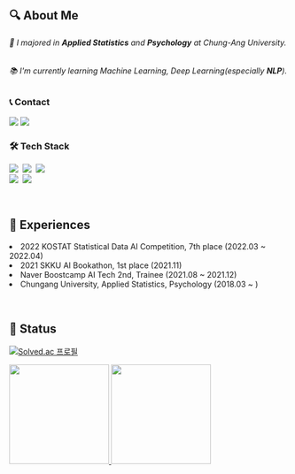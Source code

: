 
<!--![header](https://capsule-render.vercel.app/api?type=waving&color=auto&height=200&section=header&text=Chaewon%20Yoon&fontSize=60)
-->
<h2 align="left"> 🔍 About Me </h2>
<p >
  <h6 align="left"> 📜 I majored in <b>Applied Statistics</b> and <b>Psychology</b> at Chung-Ang University. </h6> 
  <h6 align="left"> 📚 I'm currently learning Machine Learning, Deep Learning(especially <b>NLP</b>). </h6> 
<!--   <h6 align="left"> 💡 &hairsp;I'm a <b>curious</b> person with specific thoughts and goals. </h6> 
 -->
</p>

<!--h6 align="center"> 📜 I majored in <b>Applied Statistics</b> and <b>Psychology</b> at Chung-Ang University.&thinsp; </h6>
<h6 align="center"> 📚 I'm currently learning Machine Learning, Deep Learning(especially <b>NLP</b>). </h6>
<h6 align="center"> 🔑 I'm a <b>curious</b> person with specific thoughts and goals. &emsp;&emsp;&emsp;&emsp;&emsp;&emsp;&emsp;&emsp; </h6>
<h6 align="center"> 💡 I study hard day and night to be an <b>active and enthusiastic</b> developer. &ensp; </h6-->


<h3 >📞 Contact</h3>
<p >
  <a href="mailto:ycw0363@gmail.com"><img src="https://img.shields.io/badge/Gmail-d14836?style=flat-square&logo=Gmail&logoColor=white&link=eunjinhh131@gmail.com"/></a>
  <a href="https://chaeon-story.tistory.com/"><img src="https://img.shields.io/badge/Tech Blog-09B3AF?style=flat-square&logo=Blogger&logoColor=white"/></a>
  
</p>
<h3 >🛠 Tech Stack</h3>
<p >
  <img src="https://img.shields.io/badge/Python-3766AB?style=flat-square&logo=Python&logoColor=white"/></a>&nbsp 
  <img src="https://img.shields.io/badge/R-276DC3?style=flat-square&logo=R&logoColor=white"/></a>&nbsp 
  <img src="https://img.shields.io/badge/MySQL-4479A1?style=flat-square&logo=mysql&logoColor=white"/></a>&nbsp 
  <!--img src="https://img.shields.io/badge/C++-00599C?style=flat-square&logo=C%2B%2B&&logoColor=white"/></a>&nbsp -->
</br>
  <img src="https://img.shields.io/badge/Pytorch-d12833?style=flat-square&logo=Pytorch&logoColor=white"/></a>&nbsp
  <img src="https://img.shields.io/badge/TensorFlow-FF6F00?style=flat-square&logo=TensorFlow&logoColor=white"/></a>&nbsp

</p>
</br>

<h2 align="left">📖 Experiences</h2>
<p align="center">
  <li align ="left">2022 KOSTAT Statistical Data AI Competition, 7th place (2022.03 ~ 2022.04)</li>
  <li align ="left">2021 SKKU AI Bookathon, 1st place (2021.11)</li>
  <li align ="left">Naver Boostcamp AI Tech 2nd, Trainee (2021.08 ~ 2021.12)</li>
  <li align ="left">Chungang University, Applied Statistics, Psychology (2018.03 ~ )</li>
</p>
</br>

<h2 align="left">📍 Status </h2>


[![Solved.ac
프로필](http://mazassumnida.wtf/api/mini/generate_badge?boj=dbschae1)](https://solved.ac/dbschae1)

<p >
   <a href="https://github.com/anuraghazra/github-readme-stats">
   <img height="180px" src="https://github-readme-stats-chaeondev.vercel.app/api?username=chaeondev&show_icons=true&count_private=true&hide_border=true&bg_color=00000000&theme=swift" />
   </a>
   <a href="https://github.com/anuraghazra/github-readme-stats">
   <img height="180px" src="https://github-readme-stats-chaeondev.vercel.app/api/top-langs/?username=chaeondev&exclude_repo=image-classification-level1-11,mrc-level2-nlp-01,data-annotation-nlp-level3-nlp-01,klue-level2-nlp-01&hide_border=true&bg_color=00000000&theme=swift&layout=compact" />
  </a> 
</p>


<!-- 
<img height="180px" src="http://mazandi.herokuapp.com/api?handle=dbschae1&theme=cold"/>
-->


<!--
**ycw0363/ycw0363** is a ✨ _special_ ✨ repository because its `README.md` (this file) appears on your GitHub profile.

Here are some ideas to get you started:

- 🔭 I’m currently working on ...
- 🌱 I’m currently learning ...
- 👯 I’m looking to collaborate on ...
- 🤔 I’m looking for help with ...
- 💬 Ask me about ...
- 📫 How to reach me: ...
- 😄 Pronouns: ...
- ⚡ Fun fact: ...
-->
